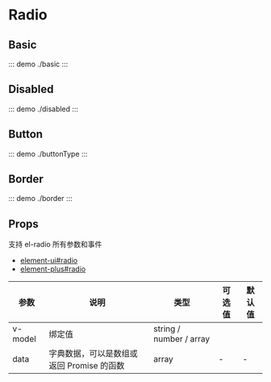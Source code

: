 # Radio

## Basic

::: demo
./basic
:::

## Disabled

::: demo
./disabled
:::

## Button

::: demo
./buttonType
:::

## Border

::: demo
./border
:::

## Props

支持 el-radio 所有参数和事件

- [element-ui#radio](https://element.eleme.cn/#/zh-CN/component/radio#radio-attributes)
- [element-plus#radio](https://element-plus.gitee.io/zh-CN/component/radio.html#radio-%E5%B1%9E%E6%80%A7)

| 参数    | 说明                                      | 类型                    | 可选值 | 默认值 |
| ------- | ----------------------------------------- | ----------------------- | ------ | ------ |
| v-model | 绑定值                                    | string / number / array |
| data    | 字典数据，可以是数组或返回 Promise 的函数 | array                   | -      | -      |
